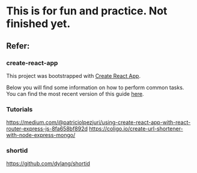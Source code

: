 # This is for fun and practice. Not finished yet.

## Refer:
### create-react-app
 
This project was bootstrapped with [Create React App](https://github.com/facebookincubator/create-react-app).

Below you will find some information on how to perform common tasks.<br>
You can find the most recent version of this guide [here](https://github.com/facebookincubator/create-react-app/blob/master/packages/react-scripts/template/README.md).

### Tutorials
https://medium.com/@patriciolpezjuri/using-create-react-app-with-react-router-express-js-8fa658bf892d
https://coligo.io/create-url-shortener-with-node-express-mongo/

### shortid
https://github.com/dylang/shortid




